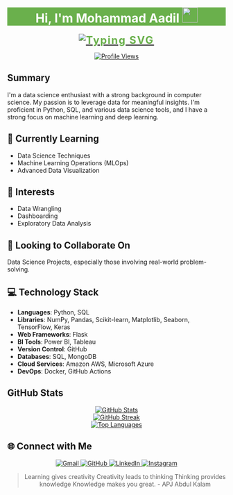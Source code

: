 <h1 align="center" style="background-color: #6ab04c; color: white;">Hi, I'm Mohammad Aadil <img src="https://media.giphy.com/media/hvRJCLFzcasrR4ia7z/giphy.gif" width="35"></h1>

<p align="center">
  <a href="https://github.com/DenverCoder1/readme-typing-svg">
    <img src="https://readme-typing-svg.herokuapp.com?lines=Data+Science+Enthusiast;Focused+Learner;Python|OOP;Machine+Learning|Deep+Learning|MLops;Always%20learning%20new%20things&center=true&width=500&height=50" alt="Typing SVG" style="color: #6ab04c; font-size: 24px; font-weight: bold; letter-spacing: 2px;">
  </a>
</p>

<p align="center">
  <a href="https://github.com/Mohammad-Aadil">
    <img src="https://komarev.com/ghpvc/?username=Mohammad-Aadil&label=Profile%20views&color=0e75b6&style=plastic" alt="Profile Views" />
  </a>
</p>

## Summary
I'm a data science enthusiast with a strong background in computer science. My passion is to leverage data for meaningful insights. I'm proficient in Python, SQL, and various data science tools, and I have a strong focus on machine learning and deep learning.

## 🌱 Currently Learning
- Data Science Techniques
- Machine Learning Operations (MLOps)
- Advanced Data Visualization

## 👀 Interests
- Data Wrangling
- Dashboarding
- Exploratory Data Analysis

## 💼 Looking to Collaborate On
Data Science Projects, especially those involving real-world problem-solving.

## 💻 Technology Stack
- **Languages**: Python, SQL
- **Libraries**: NumPy, Pandas, Scikit-learn, Matplotlib, Seaborn, TensorFlow, Keras
- **Web Frameworks**: Flask
- **BI Tools**: Power BI, Tableau
- **Version Control**: GitHub
- **Databases**: SQL, MongoDB
- **Cloud Services**: Amazon AWS, Microsoft Azure
- **DevOps**: Docker, GitHub Actions

## GitHub Stats
<div align="center">
  <div class="github-stat-container">
    <a href="https://github.com/Mohammad-Aadil">
      <img src="https://github-readme-stats.vercel.app/api?username=Mohammad-Aadil&show_icons=true&theme=radical&bg_color=6ab04c&title_color=fff&text_color=fff" alt="GitHub Stats" />
    </a>
  </div>

  <div class="github-stat-container">
    <a href="https://github.com/Mohammad-Aadil">
      <img src="https://github-readme-streak-stats.herokuapp.com/?user=Mohammad-Aadil&theme=radical" alt="GitHub Streak" />
    </a>
  </div>

  <div class="github-stat-container">
    <a href="https://github.com/Mohammad-Aadil">
      <img src="https://github-readme-stats.vercel.app/api/top-langs/?username=Mohammad-Aadil&layout=compact&theme=radical&bg_color=6ab04c&title_color=fff&text_color=fff" alt="Top Languages" />
    </a>
  </div>
</div>

## 🌐 Connect with Me

<p align="center">
  <a href="mailto:shaikhaadil8855@gmail.com">
    <img src="https://img.shields.io/badge/gmail-%23EA4335.svg?style=plastic&logo=gmail&logoColor=white" alt="Gmail"/>
  </a>

  <a href="https://github.com/Mohammad-Aadil">
    <img src="https://img.shields.io/badge/github-%23181717.svg?style=plastic&logo=github&logoColor=white" alt="GitHub"/>
  </a>
  
  <a href="https://www.linkedin.com/in/mrmohammadaadil/">
    <img src="https://img.shields.io/badge/linkedin-%230A66C2.svg?style=plastic&logo=linkedin&logoColor=white" alt="LinkedIn"/>
  </a>
  
  <a href="https://www.instagram.com/shaikh.aadil/">
    <img src="https://img.shields.io/badge/instagram-%23E4405F.svg?style=plastic&logo=instagram&logoColor=white" alt="Instagram"/>
  </a>
</p>

<blockquote align="center">
  <p>Learning gives creativity Creativity leads to thinking Thinking provides knowledge Knowledge makes you great. - APJ Abdul Kalam</p>
</blockquote>

